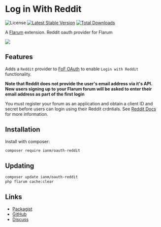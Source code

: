 # Log in With Reddit

![License](https://img.shields.io/badge/license-MIT-blue.svg) [![Latest Stable Version](https://img.shields.io/packagist/v/ianm/oauth-reddit.svg)](https://packagist.org/packages/ianm/oauth-reddit) [![Total Downloads](https://img.shields.io/packagist/dt/ianm/oauth-reddit.svg)](https://packagist.org/packages/ianm/oauth-reddit)

A [Flarum](http://flarum.org) extension. Reddit oauth provider for Flarum

![](https://extiverse.com/extension/ianm/oauth-reddit/open-graph-image)

## Features

Adds a `Reddit` provider to [FoF OAuth](https://github.com/FriendsOfFlarum/oauth) to enable `Login with Reddit` functionality.

**Note that Reddit does not provide the user's email address via it's API. New users signing up to your Flarum forum will be asked to enter their email address as part of the first login**

You must register your forum as an application and obtain a client ID and secret before users can login using their Reddit crdntials. See [Reddit Docs](https://www.reddit.com/prefs/apps) for more information.

## Installation

Install with composer:

```sh
composer require ianm/oauth-reddit
```

## Updating

```sh
composer update ianm/oauth-reddit
php flarum cache:clear
```

## Links

- [Packagist](https://packagist.org/packages/ianm/oauth-reddit)
- [GitHub](https://github.com/imorland/flarum-ext-oauth-reddit)
- [Discuss](https://discuss.flarum.org/d/32342-login-with-reddit)
